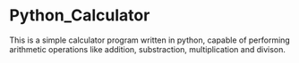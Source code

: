 # Python_Calculator
This is a simple calculator program written in python, capable of performing arithmetic operations like addition, substraction, multiplication and divison.  

